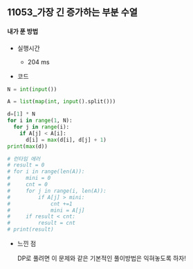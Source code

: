 ## 11053_가장 긴 증가하는 부분 수열

#### 내가 푼 방법

- 실행시간
  - 204 ms

- 코드

```python
N = int(input())

A = list(map(int, input().split()))

d=[1] * N
for i in range(1, N):
  for j in range(i):
    if A[j] < A[i]:
      d[i] = max(d[i], d[j] + 1)
print(max(d))

# 런타임 에러
# result = 0
# for i in range(len(A)):
#     mini = 0
#     cnt = 0
#     for j in range(i, len(A)):
#         if A[j] > mini:
#             cnt +=1
#             mini = A[j]
#     if result < cnt:
#         result = cnt
# print(result)
```



- 느낀 점

  DP로 풀려면 이 문제와 같은 기본적인 풀이방법은 익혀놓도록 하자!